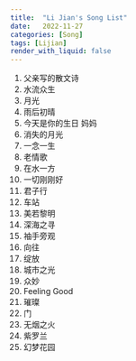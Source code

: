 ```yaml
---
title:  "Li Jian's Song List"
date:   2022-11-27
categories: [Song]
tags: [Lijian]
render_with_liquid: false
---
```


1. 父亲写的散文诗
2. 水流众生
3. 月光
4. 雨后初晴
5. 今天是你的生日 妈妈
6. 消失的月光
7. 一念一生
8. 老情歌
9. 在水一方
10. 一切刚刚好
11. 君子行
12. 车站
13. 美若黎明
14. 深海之寻
15. 袖手旁观
16. 向往
17. 绽放
18. 城市之光
19. 众妙
20. Feeling Good
21. 璀璨
22. 门
23. 无烟之火
24. 紫罗兰
25. 幻梦花园